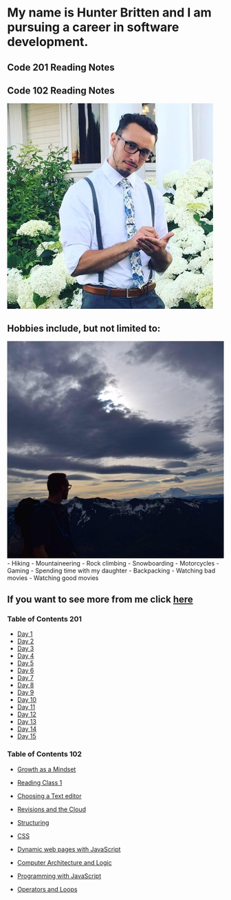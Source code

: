 # My name is Hunter Britten and I am pursuing a career in software development.

## Code 201 Reading Notes

## Code 102 Reading Notes
![image of me](stunnin.jpg)
## Hobbies include, but not limited to:
![image of me](rainier.jpg)
    - Hiking
    - Mountaineering
    - Rock climbing 
    - Snowboarding
    - Motorcycles
    - Gaming
    - Spending time with my daughter
    - Backpacking
    - Watching bad movies
    - Watching good movies
## If you want to see more from me click [here](https://github.com/hgbritten)


### Table of Contents 201

- [Day 1]()
- [Day 2]()
- [Day 3]()
- [Day 4]()
- [Day 5]()
- [Day 6]()
- [Day 7]()
- [Day 8]()
- [Day 9]()
- [Day 10]()
- [Day 11]()
- [Day 12]()
- [Day 13]()
- [Day 14]()
- [Day 15]()

### Table of Contents 102


- [Growth as a Mindset](growthasamindset.md)

- [Reading Class 1](read01.md)

- [Choosing a Text editor](read02.md)

- [Revisions and the Cloud](read03.md)

- [Structuring](read04.md)

- [CSS](read05.md)

- [Dynamic web pages with JavaScript](read06a.md)

- [Computer Architecture and Logic](read06b.md)

- [Programming with JavaScript](read07.md)

- [Operators and Loops](read08.md)